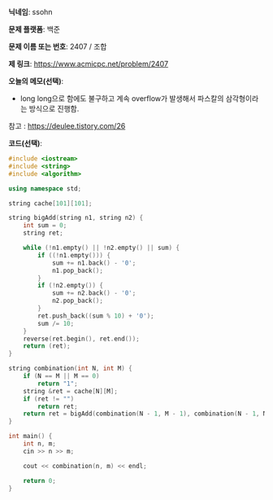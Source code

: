 **닉네임**: ssohn

**문제 플랫폼**: 백준

**문제 이름 또는 번호**: 2407 / 조합

**제 링크**: https://www.acmicpc.net/problem/2407

**오늘의 메모(선택)**:

- long long으로 함에도 불구하고 계속 overflow가 발생해서 파스칼의 삼각형이라는 방식으로 진행함.

참고 : https://deulee.tistory.com/26

**코드(선택)**:

```c++
#include <iostream>
#include <string>
#include <algorithm>

using namespace std;

string cache[101][101];

string bigAdd(string n1, string n2) {
	int sum = 0;
	string ret;

	while (!n1.empty() || !n2.empty() || sum) {
		if ((!n1.empty())) {
			sum += n1.back() - '0';
			n1.pop_back();
		}
		if (!n2.empty()) {
			sum += n2.back() - '0';
			n2.pop_back();
		}
		ret.push_back((sum % 10) + '0');
		sum /= 10;
	}
	reverse(ret.begin(), ret.end());
	return (ret);
}

string combination(int N, int M) {
	if (N == M || M == 0)
		return "1";
	string &ret = cache[N][M];
	if (ret != "")
		return ret;
	return ret = bigAdd(combination(N - 1, M - 1), combination(N - 1, M));
}

int main() {
    int n, m;
    cin >> n >> m;

    cout << combination(n, m) << endl;

    return 0;
}
```
